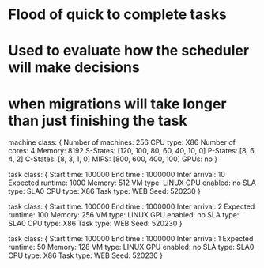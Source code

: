 # Flood of quick to complete tasks
# Used to evaluate how the scheduler will make decisions
# when migrations will take longer than just finishing the task

machine class:
{
        Number of machines: 256
        CPU type: X86
        Number of cores: 4
        Memory: 8192
        S-States: [120, 100, 80, 60, 40, 10, 0]
        P-States: [8, 6, 4, 2]
        C-States: [8, 3, 1, 0]
        MIPS: [800, 600, 400, 100]
        GPUs: no
}

task class:
{
        Start time: 100000
        End time : 1000000
        Inter arrival: 10
        Expected runtime: 1000
        Memory: 512
        VM type: LINUX
        GPU enabled: no
        SLA type: SLA0
        CPU type: X86
        Task type: WEB
        Seed: 520230
}

task class:
{
        Start time: 100000
        End time : 1000000
        Inter arrival: 2
        Expected runtime: 100
        Memory: 256
        VM type: LINUX
        GPU enabled: no
        SLA type: SLA0
        CPU type: X86
        Task type: WEB
        Seed: 520230
}

task class:
{
        Start time: 100000
        End time : 1000000
        Inter arrival: 1
        Expected runtime: 50
        Memory: 128
        VM type: LINUX
        GPU enabled: no
        SLA type: SLA0
        CPU type: X86
        Task type: WEB
        Seed: 520230
}
